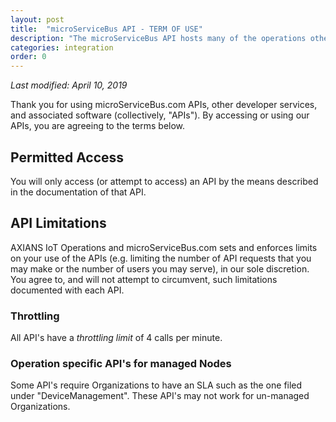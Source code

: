 ```yaml
---
layout: post
title:  "microServiceBus API - TERM OF USE"
description: "The microServiceBus API hosts many of the operations otherwise available through the UI, allowing other applications to interact with Nodes and Meters."
categories: integration
order: 0
---
```

*Last modified: April 10, 2019*

Thank you for using microServiceBus.com APIs, other developer services, and associated software (collectively, "APIs"). By accessing or using our APIs, you are agreeing to the terms below.

## Permitted Access
You will only access (or attempt to access) an API by the means described in the documentation of that API. 

## API Limitations
AXIANS IoT Operations and microServiceBus.com sets and enforces limits on your use of the APIs (e.g. limiting the number of API requests that you may make or the number of users you may serve), in our sole discretion. You agree to, and will not attempt to circumvent, such limitations documented with each API. 

### Throttling
All API's have a *throttling limit* of 4 calls per minute.

### Operation specific API's for managed Nodes
Some API's require Organizations to have an SLA such as the one filed under "DeviceManagement". These API's may not work for un-managed Organizations.